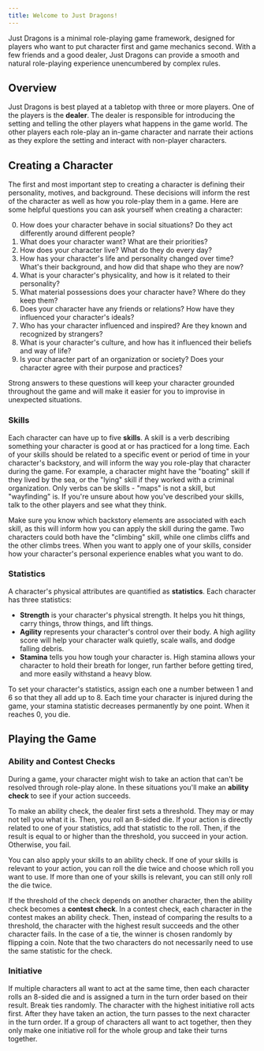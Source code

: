```yaml
---
title: Welcome to Just Dragons!
---
```


Just Dragons is a minimal role-playing game framework, designed for players who want to put character first and game mechanics second. With a few friends and a good dealer, Just Dragons can provide a smooth and natural role-playing experience unencumbered by complex rules.

## Overview

Just Dragons is best played at a tabletop with three or more players. One of the players is the **dealer**. The dealer is responsible for introducing the setting and telling the other players what happens in the game world. The other players each role-play an in-game character and narrate their actions as they explore the setting and interact with non-player characters.

## Creating a Character

The first and most important step to creating a character is defining their personality, motives, and background. These decisions will inform the rest of the character as well as how you role-play them in a game. Here are some helpful questions you can ask yourself when creating a character:

0. How does your character behave in social situations? Do they act differently around different people?
1. What does your character want? What are their priorities?
2. How does your character live? What do they do every day?
3. How has your character's life and personality changed over time? What's their background, and how did that shape who they are now?
4. What is your character's physicality, and how is it related to their personality?
5. What material possessions does your character have? Where do they keep them?
6. Does your character have any friends or relations? How have they influenced your character's ideals?
7. Who has your character influenced and inspired? Are they known and recognized by strangers?
8. What is your character's culture, and how has it influenced their beliefs and way of life?
9. Is your character part of an organization or society? Does your character agree with their purpose and practices?

Strong answers to these questions will keep your character grounded throughout the game and will make it easier for you to improvise in unexpected situations.

### Skills

Each character can have up to five **skills**. A skill is a verb describing something your character is good at or has practiced for a long time. Each of your skills should be related to a specific event or period of time in your character's backstory, and will inform the way you role-play that character during the game. For example, a character might have the "boating" skill if they lived by the sea, or the "lying" skill if they worked with a criminal organization. Only verbs can be skills - "maps" is not a skill, but "wayfinding" is. If you're unsure about how you've described your skills, talk to the other players and see what they think.

Make sure you know which backstory elements are associated with each skill, as this will inform how you can apply the skill during the game. Two characters could both have the "climbing" skill, while one climbs cliffs and the other climbs trees. When you want to apply one of your skills, consider how your character's personal experience enables what you want to do.

### Statistics

A character's physical attributes are quantified as **statistics**. Each character has three statistics:

- **Strength** is your character's physical strength. It helps you hit things, carry things, throw things, and lift things.
- **Agility** represents your character's control over their body. A high agility score will help your character walk quietly, scale walls, and dodge falling debris.
- **Stamina** tells you how tough your character is. High stamina allows your character to hold their breath for longer, run farther before getting tired, and more easily withstand a heavy blow.

To set your character's statistics, assign each one a number between 1 and 6 so that they all add up to 8. Each time your character is injured during the game, your stamina statistic decreases permanently by one point. When it reaches 0, you die.

## Playing the Game

### Ability and Contest Checks

During a game, your character might wish to take an action that can't be resolved through role-play alone. In these situations you'll make an **ability check** to see if your action succeeds.

To make an ability check, the dealer first sets a threshold. They may or may not tell you what it is. Then, you roll an 8-sided die. If your action is directly related to one of your statistics, add that statistic to the roll. Then, if the result is equal to or higher than the threshold, you succeed in your action. Otherwise, you fail.

You can also apply your skills to an ability check. If one of your skills is relevant to your action, you can roll the die twice and choose which roll you want to use. If more than one of your skills is relevant, you can still only roll the die twice.

If the threshold of the check depends on another character, then the ability check becomes a **contest check**. In a contest check, each character in the contest makes an ability check. Then, instead of comparing the results to a threshold, the character with the highest result succeeds and the other character fails. In the case of a tie, the winner is chosen randomly by flipping a coin. Note that the two characters do not necessarily need to use the same statistic for the check.

### Initiative

If multiple characters all want to act at the same time, then each character rolls an 8-sided die and is assigned a turn in the turn order based on their result. Break ties randomly. The character with the highest initiative roll acts first. After they have taken an action, the turn passes to the next character in the turn order. If a group of characters all want to act together, then they only make one initiative roll for the whole group and take their turns together.

